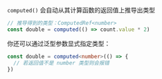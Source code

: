 `computed()` 会自动从其计算函数的返回值上推导出类型

```ts
// 推导得到的类型：ComputedRef<number>
const double = computed(() => count.value * 2)
```



你还可以通过泛型参数显式指定类型：

```ts
const double = computed<number>(() => {
  // 若返回值不是 number 类型则会报错
})
```